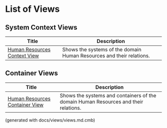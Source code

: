 # List of Views

## System Context Views
| Title | Description |
|---|---|
| [Human Resources Context View](./mybank/human-resources/context-view.md) | Shows the systems of the domain Human Resources and their relations. |
## Container Views
| Title | Description |
|---|---|
| [Human Resources Container View](./mybank/human-resources/container-view.md) | Shows the systems and containers of the domain Human Resources and their relations. |


(generated with docs/views/views.md.cmb)

